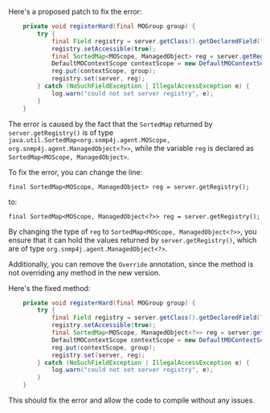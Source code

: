 Here's a proposed patch to fix the error:
```java
    private void registerHard(final MOGroup group) {
        try {
            final Field registry = server.getClass().getDeclaredField("registry");
            registry.setAccessible(true);
            final SortedMap<MOScope, ManagedObject> reg = server.getRegistry();
            DefaultMOContextScope contextScope = new DefaultMOContextScope(new OctetString(""), group.getScope());
            reg.put(contextScope, group);
            registry.set(server, reg);
        } catch (NoSuchFieldException | IllegalAccessException e) {
            log.warn("could not set server registry", e);
        }
    }
```
The error is caused by the fact that the `SortedMap` returned by `server.getRegistry()` is of type `java.util.SortedMap<org.snmp4j.agent.MOScope, org.snmp4j.agent.ManagedObject<?>>`, while the variable `reg` is declared as `SortedMap<MOScope, ManagedObject>`.


To fix the error, you can change the line:
```
final SortedMap<MOScope, ManagedObject> reg = server.getRegistry();
```
to:
```
final SortedMap<MOScope, ManagedObject<?>> reg = server.getRegistry();
```
By changing the type of `reg` to `SortedMap<MOScope, ManagedObject<?>>`, you ensure that it can hold the values returned by `server.getRegistry()`, which are of type `org.snmp4j.agent.ManagedObject<?>`.


Additionally, you can remove the `Override` annotation, since the method is not overriding any method in the new version.

Here's the fixed method:
```java
    private void registerHard(final MOGroup group) {
        try {
            final Field registry = server.getClass().getDeclaredField("registry");
            registry.setAccessible(true);
            final SortedMap<MOScope, ManagedObject<?>> reg = server.getRegistry();
            DefaultMOContextScope contextScope = new DefaultMOContextScope(new OctetString(""), group.getScope());
            reg.put(contextScope, group);
            registry.set(server, reg);
        } catch (NoSuchFieldException | IllegalAccessException e) {
            log.warn("could not set server registry", e);
        }
    }
```
This should fix the error and allow the code to compile without any issues.